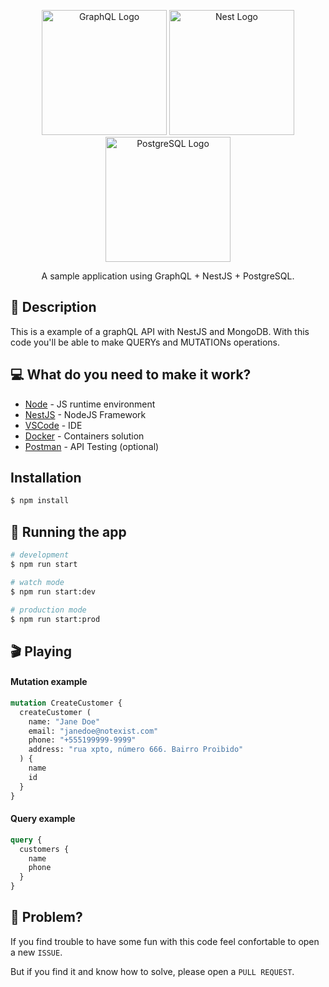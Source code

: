 <p align="center">
  <a href="https://graphql.org/" target="blank"><img src="https://upload.wikimedia.org/wikipedia/commons/thumb/1/17/GraphQL_Logo.svg/2048px-GraphQL_Logo.svg.png" width="200" alt="GraphQL Logo" /></a>
  <a href="https://nestjs.com/" target="blank"><img src="https://nestjs.com/img/logo-small.svg" width="200" alt="Nest Logo" /></a>
  <a href="https://www.postgresql.org/" target="blank"><img src="https://upload.wikimedia.org/wikipedia/commons/thumb/2/29/Postgresql_elephant.svg/993px-Postgresql_elephant.svg.png" width="200" alt="PostgreSQL Logo" /></a>
</p>

  <p align="center">A sample application using GraphQL + NestJS + PostgreSQL.</p>
    <p align="center">
    
## 📝 Description

This is a example of a graphQL API with NestJS and MongoDB. With this code you'll be able to make QUERYs and MUTATIONs operations.

## 💻 What do you need to make it work?

  - [Node](https://nodejs.org/en/) - JS runtime environment
  - [NestJS](https://nestjs.com/) - NodeJS Framework
  - [VSCode](https://code.visualstudio.com/) - IDE
  - [Docker](https://www.docker.com/) - Containers solution
  - [Postman](https://www.postman.com/) - API Testing (optional)

## Installation

```bash
$ npm install
```

## 🚀 Running the app

```bash
# development
$ npm run start

# watch mode
$ npm run start:dev

# production mode
$ npm run start:prod
```

## 🎬 Playing

#### Mutation example

```graphql
mutation CreateCustomer {
  createCustomer (
    name: "Jane Doe"
    email: "janedoe@notexist.com"
    phone: "+555199999-9999"
    address: "rua xpto, número 666. Bairro Proibido"
  ) {
    name
    id
  }
}
```


#### Query example

```graphql
query {
  customers {
    name
    phone
  }
}
```

## 🐛 Problem?
If you find trouble to have some fun with this code feel confortable to open a new `ISSUE`.

But if you find it and know how to solve, please open a `PULL REQUEST`.

